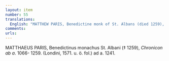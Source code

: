 ```yaml
---
layout: item
number: 55
translations:
  English: "MATTHEW PARIS, Benedictine monk of St. Albans (died 1259), Chronicle from the year 1066 to 1259. (London, 1571. Appears frequently in other places subsequently.) [Hildegard referenced] at the year 1241. [Trans. J. Bain]"
comments:
urls:
---
```


MATTHAEUS PARIS, Benedictinus monachus St. Albani (‡ 1259), <em>Chronicon ab a</em>. 1066- 1259. (Londini, 1571. u. ö. fol.) ad a. 1241.
